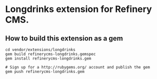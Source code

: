 # Longdrinks extension for Refinery CMS.

## How to build this extension as a gem

    cd vendor/extensions/longdrinks
    gem build refinerycms-longdrinks.gemspec
    gem install refinerycms-longdrinks.gem

    # Sign up for a http://rubygems.org/ account and publish the gem
    gem push refinerycms-longdrinks.gem